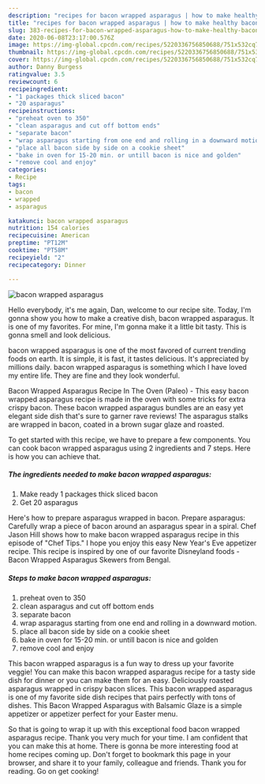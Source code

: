 ```yaml
---
description: "recipes for bacon wrapped asparagus | how to make healthy bacon wrapped asparagus"
title: "recipes for bacon wrapped asparagus | how to make healthy bacon wrapped asparagus"
slug: 383-recipes-for-bacon-wrapped-asparagus-how-to-make-healthy-bacon-wrapped-asparagus
date: 2020-06-08T23:17:00.576Z
image: https://img-global.cpcdn.com/recipes/5220336756850688/751x532cq70/bacon-wrapped-asparagus-recipe-main-photo.jpg
thumbnail: https://img-global.cpcdn.com/recipes/5220336756850688/751x532cq70/bacon-wrapped-asparagus-recipe-main-photo.jpg
cover: https://img-global.cpcdn.com/recipes/5220336756850688/751x532cq70/bacon-wrapped-asparagus-recipe-main-photo.jpg
author: Danny Burgess
ratingvalue: 3.5
reviewcount: 6
recipeingredient:
- "1 packages thick sliced bacon"
- "20 asparagus"
recipeinstructions:
- "preheat oven to 350"
- "clean asparagus and cut off bottom ends"
- "separate bacon"
- "wrap asparagus starting from one end and rolling in a downward motion."
- "place all bacon side by side on a cookie sheet"
- "bake in oven for 15-20 min. or untill bacon is nice and golden"
- "remove cool and enjoy"
categories:
- Recipe
tags:
- bacon
- wrapped
- asparagus

katakunci: bacon wrapped asparagus 
nutrition: 154 calories
recipecuisine: American
preptime: "PT12M"
cooktime: "PT58M"
recipeyield: "2"
recipecategory: Dinner

---
```



![bacon wrapped asparagus](https://img-global.cpcdn.com/recipes/5220336756850688/751x532cq70/bacon-wrapped-asparagus-recipe-main-photo.jpg)

Hello everybody, it's me again, Dan, welcome to our recipe site. Today, I'm gonna show you how to make a creative dish, bacon wrapped asparagus. It is one of my favorites. For mine, I'm gonna make it a little bit tasty. This is gonna smell and look delicious.

bacon wrapped asparagus is one of the most favored of current trending foods on earth. It is simple, it is fast, it tastes delicious. It's appreciated by millions daily. bacon wrapped asparagus is something which I have loved my entire life. They are fine and they look wonderful.

Bacon Wrapped Asparagus Recipe In The Oven (Paleo) - This easy bacon wrapped asparagus recipe is made in the oven with some tricks for extra crispy bacon. These bacon wrapped asparagus bundles are an easy yet elegant side dish that&#39;s sure to garner rave reviews! The asparagus stalks are wrapped in bacon, coated in a brown sugar glaze and roasted.


To get started with this recipe, we have to prepare a few components. You can cook bacon wrapped asparagus using 2 ingredients and 7 steps. Here is how you can achieve that.

<!--inarticleads1-->

##### The ingredients needed to make bacon wrapped asparagus:

1. Make ready 1 packages thick sliced bacon
1. Get 20 asparagus


Here&#39;s how to prepare asparagus wrapped in bacon. Prepare asparagus: Carefully wrap a piece of bacon around an asparagus spear in a spiral. Chef Jason Hill shows how to make bacon wrapped asparagus recipe in this episode of &#34;Chef Tips.&#34; I hope you enjoy this easy New Year&#39;s Eve appetizer recipe. This recipe is inspired by one of our favorite Disneyland foods - Bacon Wrapped Asparagus Skewers from Bengal. 

<!--inarticleads2-->

##### Steps to make bacon wrapped asparagus:

1. preheat oven to 350
1. clean asparagus and cut off bottom ends
1. separate bacon
1. wrap asparagus starting from one end and rolling in a downward motion.
1. place all bacon side by side on a cookie sheet
1. bake in oven for 15-20 min. or untill bacon is nice and golden
1. remove cool and enjoy


This bacon wrapped asparagus is a fun way to dress up your favorite veggie! You can make this bacon wrapped asparagus recipe for a tasty side dish for dinner or you can make them for an easy. Deliciously roasted asparagus wrapped in crispy bacon slices. This bacon wrapped asparagus is one of my favorite side dish recipes that pairs perfectly with tons of dishes. This Bacon Wrapped Asparagus with Balsamic Glaze is a simple appetizer or appetizer perfect for your Easter menu. 

So that is going to wrap it up with this exceptional food bacon wrapped asparagus recipe. Thank you very much for your time. I am confident that you can make this at home. There is gonna be more interesting food at home recipes coming up. Don't forget to bookmark this page in your browser, and share it to your family, colleague and friends. Thank you for reading. Go on get cooking!
